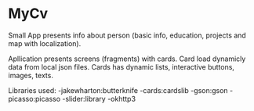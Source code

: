 # MyCv
Small App presents info about person (basic info, education, projects and map with localization).

Apllication presents screens (fragments) with cards. Card load dynamicly data from local json files. Cards has dynamic lists, interactive buttons, images, texts.

Libraries used:
-jakewharton:butterknife
-cards:cardslib
-gson:gson
-picasso:picasso
-slider:library
-okhttp3


